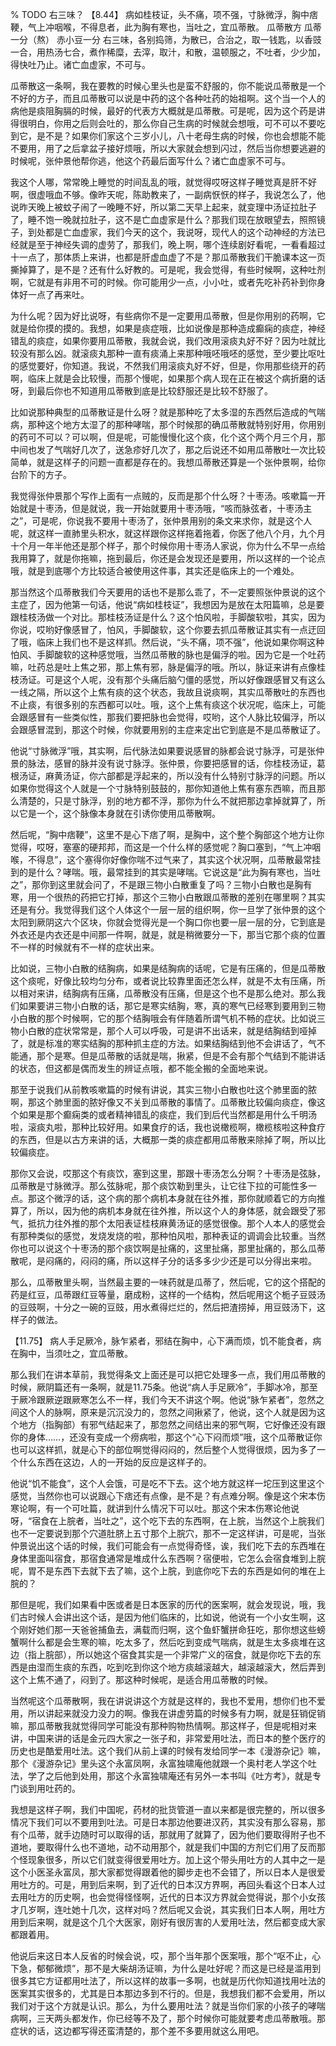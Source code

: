 % TODO 右三味？
【8.44】 病如桂枝证，头不痛，项不强，寸脉微浮，胸中痞鞕，气上冲咽喉，不得息者，此为胸有寒也，当吐之，宜瓜蒂散。
瓜蒂散方
瓜蒂一分（熬） 赤小豆一分
右三味，各别捣筛，为散已，合治之，取一钱匙，以香豉一合，用热汤七合，煮作稀糜，去滓，取汁，和散，温顿服之，不吐者，少少加，得快吐乃止。诸亡血虚家，不可与。

瓜蒂散这一条啊，我在要教的时候心里头也是蛮不舒服的，你不能说瓜蒂散是一个不好的方子，而且瓜蒂散可以说是中药的这个各种吐药的始祖啊。这个当一个人的病他是痰阻胸膈的时候，最好的代表方大概就是瓜蒂散。可是呢，因为这个药是讲得很明白，你用之后则会吐的，那么你自己生病的时候就会想哦，可不可以不要吃到它，是不是？如果你们家这个三岁小儿，八十老母生病的时候，你也会想能不能不要用，用了之后拿盆子接好烦哦，所以大家就会想到闪过，然后当你想要逃避的时候呢，张仲景他帮你逃，他这个药最后面写什么？诸亡血虚家不可与。

我这个人哪，常常晚上睡觉的时间乱乱的哦，就觉得哎呀这样子睡觉真是肝不好啊，很虚哦血不够。像昨天呢，陈助教来了，一副病恹恹的样子，我说怎么了，他说昨天晚上被蚊子闹了一晚睡不好，所以第二天早上起来，就变理中汤证拉肚子了，睡不饱一晚就拉肚子，这不是亡血虚家是什么？那我们现在放眼望去，照照镜子，到处都是亡血虚家，我们今天的这个，我说呀，现代人的这个动神经的方法已经就是至于神经失调的虚劳了，那我们，晚上啊，哪个连续剧好看呢，一看看超过十一点了，那体质上来讲，也都是肝虚血虚了不是？那瓜蒂散我们干脆课本这一页撕掉算了，是不是？还有什么好教的。可是呢，我会觉得，有些时候啊，这种吐剂啊，它就是有非用不可的时候。你可能用少一点，小小吐，或者先吃补药补到你身体好一点了再来吐。

为什么呢？因为好比说呀，有些病你不是一定要用瓜蒂散，但是你用别的药啊，它就是给你摸的摸的。我想，如果是痰症哦，比如说像是那种造成癫痫的痰症，神经错乱的痰症，如果你要用瓜蒂散，我就会说，我们改用滚痰丸好不好？因为吐就比较没有那么凶。就滚痰丸那种一直有痰涌上来那种哦呸哦呸的感觉，至少要比呕吐的感觉要好，你知道。我说，不然我们用滚痰丸好不好，但是，你用那些绕开的药啊，临床上就是会比较慢，而那个慢呢，如果那个病人现在正在被这个病折磨的话呀，到最后你也不知道用瓜蒂散到底是比较舒服还是比较不舒服了。

比如说那种典型的瓜蒂散证是什么呀？就是那种吃了太多湿的东西然后造成的气喘病，那种这个地方太湿了的那种哮喘，那个时候那的确瓜蒂散就特别好用，你用别的药可不可以？可以啊，但是呢，可能慢慢化这个痰，化个这个两个月三个月，那中间也发了气喘好几次了，送急疹好几次了，那之后说还不如用瓜蒂散吐一次比较简单，就是这样子的问题一直都是存在的。我想瓜蒂散还算是一个张仲景啊，给你台阶下的方子。

我觉得张仲景那个写作上面有一点贼的，反而是那个什么呀？十枣汤。咳嗽篇一开始就是十枣汤，但是就说，我一开始就要用十枣汤哦，“咳而脉弦者，十枣汤主之”，可是呢，你说我不要用十枣汤了，张仲景用别的条文来求你，就是这个人呢，就这样一直肺里头积水，就这样跟你这样拖着拖着，你医了他八个月，九个月十个月一年半他还是那个样子，那个时候你用十枣汤人家说，你为什么不早一点给我用算了，就是你拖嘛，拖到最后，你还是会发现还是要用，所以这样的一个论点哦，就是到底哪个方比较适合被使用这件事，其实还是临床上的一个难处。

那当然这个瓜蒂散我们今天要用的话也不是那么乖了，不一定要照张仲景说的这个主症了，因为他第一句话，他说“病如桂枝证”，我想因为是放在太阳篇嘛，总是要跟桂枝汤做一个对比。那桂枝汤证是什么？这个怕风啦，手脚酸软啦，其实，因为你说，哎哟好像感冒了，怕风，手脚酸软，这个你要去抓瓜蒂散证其实有一点迂回了哦，临床上我们也不是这样抓。然后说，“头不痛，项不强”，他说如果你啊这种怕风、手脚酸软的这种感觉哦，当然瓜蒂散的脉也是偏浮的啦。因为它是一个吐药嘛，吐药总是吐上焦之邪，那上焦有邪，脉是偏浮的哦。所以，脉证来讲有点像桂枝汤证。可是这个人呢，没有那个头痛后脑勺僵的感觉，所以好像跟感冒又有这么一线之隔，所以这个上焦有痰的这个状态，我故且说痰啊，其实瓜蒂散吐的东西也不止痰，有很多别的东西都可以吐。哦，这个上焦有痰这个状况呢，临床上，可能会跟感冒有一些类似性，那我们要把脉也会觉得，哎哟，这个人脉比较偏浮，所以会跟感冒混到，那这个时候，你就要用别的主症来定出它到底是不是瓜蒂散证了。

他说“寸脉微浮”哦，其实啊，后代脉法如果要说感冒的脉都会说寸脉浮，可是张仲景的脉法，感冒的脉并没有说寸脉浮。张仲景，你要把感冒的话，你桂枝汤证，葛根汤证，麻黄汤证，你六部都是浮起来的，所以没有什么特别寸脉浮的问题。所以如果你觉得这个人就是一个寸脉特别鼓鼓的，那你知道他上焦有塞东西嘛，而且那么清楚的，只是寸脉浮，别的地方都不浮，那你为什么不就把那边拿掉就算了，所以它是一个，这个脉像本身就在引诱你使用瓜蒂散啊。

然后呢，“胸中痞鞕”，这里不是心下痞了啊，是胸中，这个整个胸部这个地方让你觉得，哎呀，塞塞的硬邦邦，而这是一个什么样的感觉呢？胸口塞到，“气上冲咽喉，不得息”，这个塞得你好像你喘不过气来了，其实这个状况啊，瓜蒂散最常挂到的是什么？哮喘。哦，最常挂到的其实是哮喘。它说这是“此为胸有寒也，当吐之”，那你到这里就会问了，不是跟三物小白散重复了吗？三物小白散也是胸有寒，用一个很热的药把它打掉，那这个三物小白散跟瓜蒂散的差别在哪里啊？其实还是有分。我觉得我们这个人体这个一层一层的组织啊，你一旦学了张仲景的这个太阳到厥阴这六个区块，你就会觉得光是一个胸口你也要一层一层的分，它到底是外衣还是内衣还是中间那一件啊，就是，就是稍微要分一下，那当它那个痰的位置不一样的时候就有不一样的症状出来。

比如说，三物小白散的结胸病，如果是结胸病的话呢，它是有压痛的，但是瓜蒂散这个痰呢，好像比较均匀分布，或者说比较靠里面还怎么样，就是不太有压痛，所以相对来讲，结胸病有压痛，瓜蒂散没有压痛，但是这个也不是那么绝对。那么我们如果要讲三物小白散的话，那它是寒实结胸，寒，真的寒气已经寒到要用到三物小白散的那个时候啊，它的那个结胸哦会有伴随着所谓气机不畅的症状。比如说三物小白散的症状常常是，那个人可以呼吸，可是讲不出话来，就是结胸结到哑掉了，就是标准的寒实结胸的那种抓主症的方法。如果结胸结到他不会讲话了，气不能通，那个是寒。但是瓜蒂散的话就是喘，揪紧，但是不会有那个气结到不能讲话的状态，但这都是偶而发生的辨证点哦，都不能全搬的全面地来说。

那至于说我们从前教咳嗽篇的时候有讲说，其实三物小白散也吐这个肺里面的脓啊，那这个肺里面的脓好像又不关到瓜蒂散的事情了。瓜蒂散比较偏向痰症，像这个如果是那个癫痫类的或者精神错乱的痰症，我们到后代当然都是用什么千明汤啦，滚痰丸啦，那种比较好用。如果食疗的话，我也说橄榄啊，橄榄核啦这种食疗的东西，但是以古方来讲的话，大概那一类的痰症都用瓜蒂散来除掉了啊，所以比较偏痰症。

那你又会说，哎那这个有痰饮，塞到这里，那跟十枣汤怎么分啊？十枣汤是弦脉，瓜蒂散是寸脉微浮。那么弦脉呢，那个痰饮勒到里头，让它往下拉的可能性多一点。那这个微浮的话，这个病的那个病机本身就在往外推，那你就顺着它的方向推算了，所以，因为他的病机本身就在往外推，所以这个人的身体感，就会跟受了邪气，抵抗力往外推的那个太阳表证桂枝麻黄汤证的感觉很像。那个人本人的感觉会有那种类似的感觉，发烧发烧的啦，那种怕风啦，那种表证的调调会比较重。当然你也可以说这个十枣汤的那个痰饮啊是扯痛的，这里扯痛，那里扯痛的，那么瓜蒂散呢，是闷痛的，闷闷的痛，所以这样子分的话多多少少还是可以分得出来啦。

那么，瓜蒂散里头啊，当然最主要的一味药就是瓜蒂了，然后呢，它的这个搭配的药是红豆，瓜蒂跟红豆等量，磨成粉，这样的一个结构，然后呢用这个栀子豆豉汤的豆豉啊，十分之一碗的豆豉，用水煮得烂烂的，然后把渣捞掉，用豆豉汤下，这样子的做法。

【11.75】 病人手足厥冷，脉乍紧者，邪结在胸中，心下满而烦，饥不能食者，病在胸中，当须吐之，宜瓜蒂散。

那么我们在讲本草前，我觉得条文上面还是可以把它处理多一点，我们用瓜蒂散的时候，厥阴篇还有一条啊，就是11.75条。他说“病人手足厥冷”，手脚冰冷，那至于厥冷跟厥逆跟厥寒怎么不一样，我们今天不讲这个啊。他说“脉乍紧者”，忽然之间这个人的脉啊，原来是沉沉没力的，忽然之间揪紧了，他说，这个人就是因为这个地方（指胸部）有邪气结起来了，那忽然之间结出来的邪气啊，它好像还没有跟你的身体……，还没有变成一个痨病啦，那这个“心下闷而烦”哦，这个瓜蒂散证你也可以这样抓，就是心下的部位啊觉得闷闷的，然后整个人觉得很烦，因为多了一个什么东西在这边，人的一开始的反应是这样子的。

他说“饥不能食”，这个人会饿，可是吃不下去。这个地方就这样一坨压到这里这个感觉，当然你也可以说跟心下痞还有点像，是不是？有点难分啊。像是这个宋本伤寒论啊，有一个可吐篇，就讲到什么情况下可以吐。那这个宋本伤寒论他说呀，“宿食在上脘者，当吐之”，这个吃下去的东西啊，在上脘，当然这个上脘我们也不一定要说到那个穴道肚脐上五寸那个上脘穴，那不一定这样讲，可是呢，当张仲景说出这个话的时候，我们可能会有一点觉得奇怪，诶，我们吃下去的东西堆在身体里面叫宿食，那宿食通常是堆成什么东西啊？宿便啦，它怎么会宿食堆到上脘呢，胃不是东西下去就下去了嘛，这个上脘，到底你吃下去的东西是如何的堆在上脘的？

那但是呢，我们如果看中医或者是日本医家的历代的医案啊，就会发现说，哦，我们古时候人会讲出这个话，是因为他们临床的，比如说，他说有一个小女生啊，这个刚好她们那一天爸爸捕鱼去，满载而归啊，这个鱼虾蟹拼命狂吃，那你想这些螃蟹啊什么都是会生寒的嘛，吃太多了，然后吃到变成气喘病，就是生太多痰堆在这边（指上脘部），所以她这个宿食其实是一个非常广义的宿食，就是你吃下去的东西是由湿而生痰的东西，吃到吃到你这个地方痰越滚越大，越滚越滚大，然后弄到这个上焦不通了，闷到了。那这种时候呢，是适合用瓜蒂散的时候。

当然呢这个瓜蒂散啊，我在讲说讲这个方就是这样的，我也不爱用，想你们也不爱用，所以讲起来就没力没力的啊。像我在讲虚劳篇的时候多有力啊，就是狂销促销嘛，那瓜蒂散我就觉得同学可能没有那种购物热情啊。那这样子，但是呢相对来讲，中国来讲的话是金元四大家之一张子和，非常爱用吐法，而日本的整个医疗的历史也是酷爱用吐法。这个我们从前上课的时候有发给同学一本《漫游杂记》嘛，那个《漫游杂记》里头这个永富凤啊，永富独啸庵他就跟一个奥村老人学这个吐法，学了之后他到处用，那这个永富独啸庵还有另外一本书叫《吐方考》，就是专门谈到用吐药的。

我想是这样子啊，我们中国呢，药材的批货管道一直以来都是很完整的，所以很多情况下我们可以不要用到吐法。可是日本那边他要进汉药，其实没有那么容易，那有个瓜蒂，就手边随时可以取得的话，那就用了就算了，因为他们要取得附子也不道地，要取得什么也不道地，动不动用那个，就是我们中国的方剂它们用了反而那个怪现象很多，所以它们就变得很爱用吐方。加上这个带头用吐方的人其中之一是这个小医圣永富凤，那大家都觉得跟着他的脚步走也不会错了，所以日本人是很爱用吐方的。可是，用到后来啊，到了近代的日本汉方界啊，再回头看这个日本人过去用吐方的历史啊，也会觉得怪怪啊，近代的日本汉方界就会觉得说，那个小女孩才几岁啊，连吐她十几次，这样对吗？然后呢又会说，其实我们日本人啊，用吐方用到后来啊，就是这个几个大医家，刚好有很厉害的人爱用吐法，然后都变成大家都跟着用。

他说后来这日本人反省的时候会说，哎，那个当年那个医案哦，那个“呕不止，心下急，郁郁微烦”，那不是大柴胡汤证嘛，为什么是吐好呢？而这是已经是滥用到很多其它方证都用吐法了，所以这样的故事一多啊，也就是历代你知道找用吐法的医案其实很多的，尤其是日本那边多到不行的。但是，我想我们都不会爱用，所以我们对于这个方就是认识。那么，为什么要用吐法？就是当你们家的小孩子的哮喘病啊，三天两头都发作，你已经等不及了，那个时候你可能就要考虑瓜蒂散哦。那症状的话，这边都写得还蛮清楚的，那个差不多要用就这么用吧。
